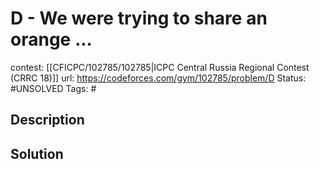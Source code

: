 # D - We were trying to share an orange ...

contest: [[CFICPC/102785/102785|ICPC Central Russia Regional Contest (CRRC 18)]]
url: https://codeforces.com/gym/102785/problem/D
Status: #UNSOLVED
Tags: #

## Description

## Solution

